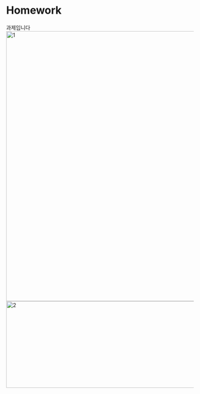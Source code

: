 # Homework
과제입니다
<img width="740" height="726" alt="1" src="https://github.com/user-attachments/assets/36bc8d56-64ec-4928-bcf5-8940c1ffa2c7" />
<img width="505" height="233" alt="2" src="https://github.com/user-attachments/assets/d12bb36e-dae4-46e3-9a56-94e0f3b54b34" />
